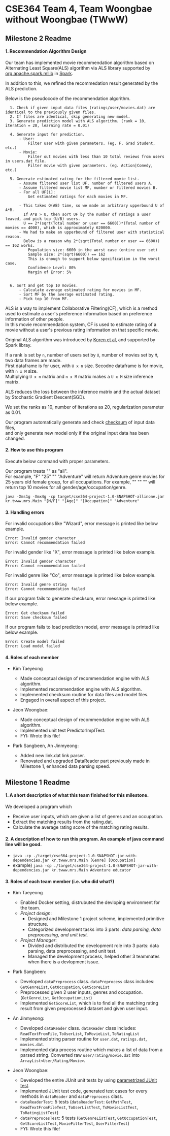 
# CSE364 Team 4, Team Woongbae without Woongbae (TWwW)  

## Milestone 2 Readme

#### 1. Recommendation Algorithm Design

  Our team has implemented movie recommendation algorithm based on Alternating Least Square(ALS) algorithm via ALS library supported by [org.apache.spark.mllib](https://spark.apache.org/docs/latest/mllib-collaborative-filtering.html#collaborative-filtering) in [Spark](https://spark.apache.org/docs/latest/index.html).

  In addition to this, we refined the recommedation result generated by the ALS prediction.  

  Below is the pseudocode of the recommendation algorithm.  

  ```
    1. Check if given input data files (ratings/user/movies.dat) are identical to the previously given files.
    2. If files are identical, skip generating new model.
    3. Generate prediction model with ALS algorithm. (rank = 10, iteration = 20, learning rate = 0.01)

    4. Generate input for prediction.
        - User:
            Filter user with given parameters. (eg. F, Grad Student, etc.)
        - Movie:
            Filter out movies with less than 10 total reviews from users in users.dat file.
            Filter movie with given parameters. (eg. Action|Comedy, etc.)

    5. Generate estimated rating for the filtered movie list.
        - Assume filtered user list UF, number of filtered users A.
        - Assume filtered movie list MF, number or filtered movies B.
        - For all UF[i]:
            Get estimated ratings for each movies in MF.

        - This takes O(AB) time, so we made an arbitrary upperbound U of A*B.
          If A*B > U, then sort UF by the number of ratings a user leaved, and pick top (U/B) users. 
          U == 2*(sqrt(Total number or user == 6600))*(Total number of movies == 4000), which is approximately 620000.
        - We had to make an upperbound of filtered user with statistical reason.
          Below is a reason why 2*(sqrt(Total number or user == 6600)) == 162 works.
            Population size: 6600 in the worst case (entire user set)
            Sample size: 2*(sqrt(6600)) == 162
            This is enough to support below specification in the worst case.
            Confidence Level: 80%
            Margin of Error: 5%


    6. Sort and get top 10 movies.
        - Calculate average estimated rating for movies in MF.
        - Sort MF by the average estimated rating.
        - Pick top 10 from MF.

  ```

  ALS is a way to implement Collaborative Filtering(CF), which is a method used to estimate a user's preference information based on preference information of other people.  
  In this movie recommendation system, CF is used to estimate rating of a movie without a user's previous rating information on that specific movie.  

  Original ALS algorithm was introduced by [Koren et al](https://dl.acm.org/doi/10.1109/MC.2009.263), and supported by Spark libray.  

  If a rank is set by `n`, number of users set by `U`, number of movies set by `M`, two data frames are made.  
  First dataframe is for user, with `U x n` size. Secodne dataframe is for movie, with `n x M` size.  
  Multiplying `U x n` matrix and `n x M` matrix makes a `U x M` size inference matrix.  

  ALS reduces the loss between the inference matrix and the actual dataset by Stochastic Gradient Descent(SGD).  

  We set the ranks as 10, number of iterations as 20, regularization parameter as 0.01.  

  Our program automatically generate and check [checksum](https://en.wikipedia.org/wiki/Checksum) of input data files,  
  and only generate new model only if the original input data has been changed.  

#### 2. How to use this program

Execute below command with proper parameters.

Our program treats "" as "all".  
For example, "F" "25" "" "Adventure" will return Adventure genre movies for 25 years old female group, for all occupations.
For example, "" "" "" will return top 10 movies for all gender/age/occupation/genre.

`java -Xms1g -Xmx4g -cp target/cse364-project-1.0-SNAPSHOT-allinone.jar kr.twww.mrs.Main "[M/F]" "[Age]" "[Occupation]" "Adventure"`

#### 3. Handling errors

For invalid occupations like "Wizard", error message is printed like below example.
```
Error: Invalid gender character
Error: Cannot recommendation failed
```

For invalid gender like "X", error message is printed like below example.
```
Error: Invalid gender character
Error: Cannot recommendation failed
```

For invalid genre like "Co", error message is printed like below example.
```
Error: Invalid genre string
Error: Cannot recommendation failed
```

If our program fails to generate checksum, error message is printed like below example.
```
Error: Get checksum failed
Error: Save checksum failed
```

If our program fails to load prediction model, error message is printed like below example.
```
Error: Create model failed
Error: Load model failed
```

#### 4. Roles of each member

- Kim Taeyeong
  * Made conceptual design of recommendation engine with ALS algorithm.
  * Implemented recommendation engine with ALS algorithm.
  * Implemented checksum routine for data files and model files.
  * Engaged in overall aspect of this project. 

- Jeon Woongbae: 
  * Made conceptual design of recommendation engine with ALS algorithm.
  * Implemented unit test PredictorImplTest.
  * FYI: Wrote this file!

- Park Sangbeen, An Jinmyeong:
  * Added new link.dat link parser.
  * Renovated and upgraded DataReader part previously made in Milestone 1, enhanced data parsing speed.

## Milestone 1 Readme

#### 1. A short description of what this team finished for this milestone.
  We developed a program which
  - Receive user inputs, which are given a list of genres and an occupation.  
  - Extract the matching results from the rating.dat.   
  - Calculate the average rating score of the matching rating results.  

#### 2. A description of how to run this program. An example of java command line will be good.
  - ```java -cp ./target/cse364-project-1.0-SNAPSHOT-jar-with-dependencies.jar kr.twww.mrs.Main [Genre] [Occupation]```
  - example) ```java -cp ./target/cse364-project-1.0-SNAPSHOT-jar-with-dependencies.jar kr.twww.mrs.Main Adventure educator```

#### 3. Roles of each team member (i.e. who did what?)

- Kim Taeyeong
  * Enabled Docker setting, distrubuted the devloping environment for the team.
  * *Project design*:
    - Designed and Milestone 1 project scheme, implemented primitive structure.
    - Categorized development tasks into 3 parts: *data parsing, data preprocessing, and unit test.*
  * *Project Manager*:
    - Divided and distributed the development role into 3 parts: data parsing, data preprocessing, and unit test.
    - Managed the development process, helped other 3 teammates when there is a devlopment issue.
  
- Park Sangbeen:  
  * Developed `dataPreprocess` class. `dataPreprocess` class includes: `GetGenreList`, `GetOccupation`, `GetScoreList`
  * Preprocessed given 2 user inputs, genres and occupation. (`GetGenreList`,  `GetOccupationList`)
  * Implemented `GetScoreList`, which is to find all the matching rating result from given preprocessed dataset and given user input.

- An Jinmyeong: 
  * Developed `dataReader` class. `dataReader` class includes: `ReadTextFromFile`, `ToUserList`, `ToMovieList`, `ToRatingList`
  * Implemented string parser routine for `user.dat`, `ratings.dat`, `movies.dat`.
  * Implemented data process routine which makes a list of data from a parsed string. Converted raw `user/rating/movie.dat` into `ArrayList<User/Rating/Movie>`.

- Jeon Woongbae: 
  * Developed the entire JUnit unit tests by using [parametrized JUnit test](https://github.com/junit-team/junit4/wiki/Parameterized-tests).
  * Implemented JUnit test code, generated test cases for every methods in `dataReader` and `dataPreprocess` class.
  * `dataReaderTest`: 5 tests (`dataReaderTest`: `GetPathTest`, `ReadTextFromFileTest`, `ToUserListTest`, `ToMovieListTest`, `ToRatingListTest`)
  * `dataPreprocesTest`: 5 tests (`GetGenreListTest`, `GetOccupationTest`, `GetScoreListTest`, `MovieFilterTest`, `UserFilterTest`)
  * FYI: Wrote this file!
